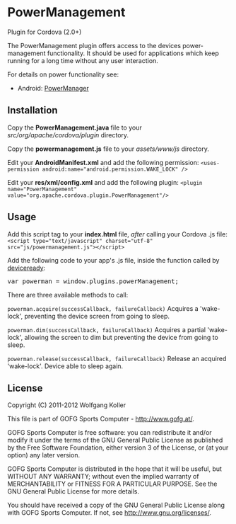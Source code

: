 PowerManagement
===============
Plugin for Cordova (2.0+)

The PowerManagement plugin offers access to the devices power-management functionality.
It should be used for applications which keep running for a long time without any user interaction.

For details on power functionality see:

* Android: [PowerManager](http://developer.android.com/reference/android/os/PowerManager.html)

Installation
---------
Copy the **PowerManagement.java** file to your *src/org/apache/cordova/plugin* directory.

Copy the **powermanagement.js** file to your *assets/www/js* directory.

Edit your **AndroidManifest.xml** and add the following permission:
`<uses-permission android:name="android.permission.WAKE_LOCK" />`

Edit your **res/xml/config.xml** and add the following plugin:
`<plugin name="PowerManagement" value="org.apache.cordova.plugin.PowerManagement"/>`

Usage
---------

Add this script tag to your **index.html** file, *after* calling your Cordova .js file:
`<script type="text/javascript" charset="utf-8" src="js/powermanagement.js"></script>`

Add the following code to your app's .js file, inside the function called by [deviceready](http://docs.phonegap.com/en/2.0.0/cordova_events_events.md.html#deviceready):
<pre>
var powerman = window.plugins.powerManagement;
</pre>

There are three available methods to call:

`powerman.acquire(successCallback, failureCallback)`
Acquires a 'wake-lock', preventing the device screen from going to sleep.

`powerman.dim(successCallback, failureCallback)`
Acquires a partial 'wake-lock', allowing the screen to dim but preventing the device from going to sleep.

`powerman.release(successCallback, failureCallback)`
Release an acquired 'wake-lock'. Device able to sleep again.

License
---------
Copyright (C) 2011-2012 Wolfgang Koller

This file is part of GOFG Sports Computer - http://www.gofg.at/.

GOFG Sports Computer is free software: you can redistribute it and/or modify
it under the terms of the GNU General Public License as published by
the Free Software Foundation, either version 3 of the License, or
(at your option) any later version.

GOFG Sports Computer is distributed in the hope that it will be useful,
but WITHOUT ANY WARRANTY; without even the implied warranty of
MERCHANTABILITY or FITNESS FOR A PARTICULAR PURPOSE.  See the
GNU General Public License for more details.

You should have received a copy of the GNU General Public License
along with GOFG Sports Computer.  If not, see <http://www.gnu.org/licenses/>.
